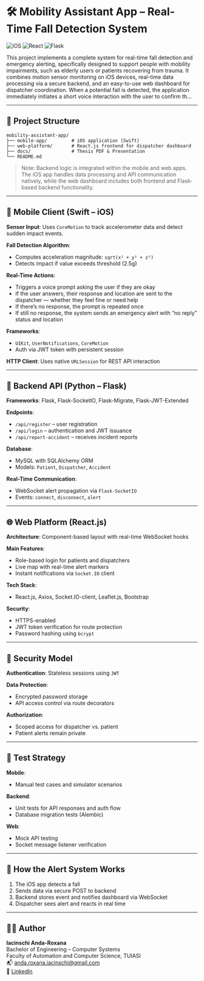 
# 🛠 Mobility Assistant App – Real-Time Fall Detection System

![iOS](https://img.shields.io/badge/platform-iOS-blue)
![React](https://img.shields.io/badge/frontend-React.js-61DAFB?logo=react)
![Flask](https://img.shields.io/badge/backend-Flask-yellow?logo=flask)

This project implements a complete system for real-time fall detection and emergency alerting, specifically designed to support people with mobility impairments, such as elderly users or patients recovering from trauma. It combines motion sensor monitoring on iOS devices, real-time data processing via a secure backend, and an easy-to-use web dashboard for dispatcher coordination. When a potential fall is detected, the application immediately initiates a short voice interaction with the user to confirm th...

---

## 📁 Project Structure

```
mobility-assistant-app/
├── mobile-app/         # iOS application (Swift)
├── web-platform/       # React.js frontend for dispatcher dashboard
├── docs/               # Thesis PDF & Presentation
└── README.md
```

> Note: Backend logic is integrated within the mobile and web apps. The iOS app handles data processing and API communication natively, while the web dashboard includes both frontend and Flask-based backend functionality.

---

## 📱 Mobile Client (Swift – iOS)

**Sensor Input**: Uses `CoreMotion` to track accelerometer data and detect sudden impact events.

**Fall Detection Algorithm**:
- Computes acceleration magnitude: `sqrt(x² + y² + z²)`
- Detects impact if value exceeds threshold (2.5g)

**Real-Time Actions**:
- Triggers a voice prompt asking the user if they are okay
- If the user answers, their response and location are sent to the dispatcher — whether they feel fine or need help
- If there’s no response, the prompt is repeated once
- If still no response, the system sends an emergency alert with “no reply” status and location

**Frameworks**:
- `UIKit`, `UserNotifications`, `CoreMotion`
- Auth via JWT token with persistent session

**HTTP Client**: Uses native `URLSession` for REST API interaction

---

## 🧠 Backend API (Python – Flask)

**Frameworks**: Flask, Flask-SocketIO, Flask-Migrate, Flask-JWT-Extended

**Endpoints**:
- `/api/register` – user registration
- `/api/login` – authentication and JWT issuance
- `/api/report-accident` – receives incident reports

**Database**:
- MySQL with SQLAlchemy ORM
- Models: `Patient`, `Dispatcher`, `Accident`

**Real-Time Communication**:
- WebSocket alert propagation via `Flask-SocketIO`
- Events: `connect`, `disconnect`, `alert`

---

## 🌐 Web Platform (React.js)

**Architecture**: Component-based layout with real-time WebSocket hooks

**Main Features**:
- Role-based login for patients and dispatchers
- Live map with real-time alert markers
- Instant notifications via `Socket.IO` client

**Tech Stack**:
- React.js, Axios, Socket.IO-client, Leaflet.js, Bootstrap

**Security**:
- HTTPS-enabled
- JWT token verification for route protection
- Password hashing using `bcrypt`

---

## 🔐 Security Model

**Authentication**: Stateless sessions using `JWT`

**Data Protection**:
- Encrypted password storage
- API access control via route decorators

**Authorization**:
- Scoped access for dispatcher vs. patient
- Patient alerts remain private

---

## 🧪 Test Strategy

**Mobile**:
- Manual test cases and simulator scenarios

**Backend**:
- Unit tests for API responses and auth flow
- Database migration tests (Alembic)

**Web**:
- Mock API testing
- Socket message listener verification

---

## 📡 How the Alert System Works

1. The iOS app detects a fall
2. Sends data via secure POST to backend
3. Backend stores event and notifies dashboard via WebSocket
4. Dispatcher sees alert and reacts in real time

---

## 👩‍💻 Author

**Iacinschi Anda-Roxana**  
Bachelor of Engineering – Computer Systems  
Faculty of Automation and Computer Science, TUIASI  
📬 anda.roxana.iacinschi@gmail.com  
🔗 [LinkedIn](https://www.linkedin.com/in/anda-roxana-iacinschi-2ab6b426a/)
